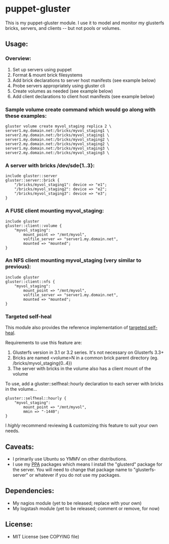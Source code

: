 # puppet-gluster

This is my puppet-gluster module.  I use it to model and monitor my glusterfs 
bricks, servers, and clients -- but not pools or volumes.

## Usage:

### Overview:

1. Set up servers using puppet
1. Format & mount brick filesystems
1. Add brick declarations to server host manifests (see example below)
1. Probe servers appropriately using gluster cli
1. Create volumes as needed (see example below)
1. Add client declarations to client host manifests (see example below)

### Sample volume create command which would go along with these examples:

    gluster volume create myvol_staging replica 2 \
    server1.my.domain.net:/bricks/myvol_staging1 \
    server2.my.domain.net:/bricks/myvol_staging1 \
    server1.my.domain.net:/bricks/myvol_staging2 \
    server2.my.domain.net:/bricks/myvol_staging2 \
    server1.my.domain.net:/bricks/myvol_staging3 \
    server2.my.domain.net:/bricks/myvol_staging3 \

### A server with bricks /dev/sde{1..3}:

    include gluster::server
    gluster::server::brick {
        "/bricks/myvol_staging1": device => "e1";
        "/bricks/myvol_staging2": device => "e2";
        "/bricks/myvol_staging3": device => "e3";
    }

### A FUSE client mounting myvol_staging:

    include gluster
    gluster::client::volume {
        "myvol_staging":
            mount_point => "/mnt/myvol",
            volfile_server => "server1.my.domain.net",
            mounted => "mounted";
    }

### An NFS client mounting myvol_staging (very similar to previous):

    include gluster
    gluster::client::nfs {
        "myvol_staging":
            mount_point => "/mnt/myvol",
            volfile_server => "server1.my.domain.net",
            mounted => "mounted";
    }

### Targeted self-heal

This module also provides the reference implementation of [targeted self-heal].

Requirements to use this feature are:

1. Glusterfs version in 3.1 or 3.2 series.  It's not necessary on Glusterfs 3.3+
1. Bricks are named &lt;volume&gt;N in a common brick parent directory (eg. 
/bricks/myvol_staging{0..4})
1. The server with bricks in the volume also has a client mount of the volume

To use, add a gluster::selfheal::hourly declaration to each server with bricks 
in the volume...

    gluster::selfheal::hourly {
        "myvol_staging":
            mount_point => "/mnt/myvol",
            mmin => "-1440";
    }

I _highly_ recommend reviewing & customizing this feature to suit your own needs.  

## Caveats:

- I primarily use Ubuntu so YMMV on other distributions.
- I use my [PPA] packages which means I install the "glusterd" package for the 
server.  You will need to change that package name to "glusterfs-server" or 
whatever if you do not use my packages.

## Dependencies:

- My nagios module (yet to be released; replace with your own)
- My logstash module (yet to be released; comment or remove, for now)

## License:

- MIT License (see COPYING file)

[targeted self-heal]: http://community.gluster.org/a/howto-targeted-self-heal-repairing-less-than-the-whole-volume/
[PPA]: https://launchpad.net/~semiosis